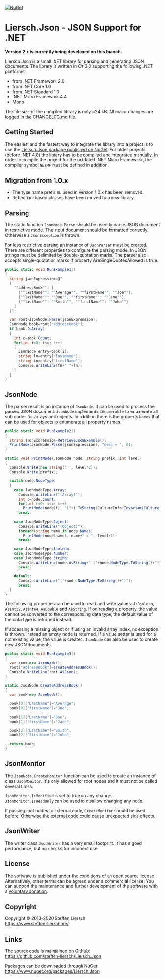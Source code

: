 ﻿[![NuGet](https://img.shields.io/nuget/v/Liersch.Json.svg)](https://www.nuget.org/packages/Liersch.Json)

# Liersch.Json - JSON Support for .NET

**Version 2.x is currently being developed on this branch.**

Liersch.Json is a small .NET library for parsing and generating JSON documents. The library is written in C# 3.0 supporting the following .NET platforms:

- from .NET Framework 2.0
- from .NET Core 1.0
- from .NET Standard 1.0
- .NET Micro Framework 4.4
- Mono

The file size of the compiled library is only ≈24 kB.  All major changes are logged in the [CHANGELOG.md](https://github.com/steffen-liersch/Liersch.Json/blob/master/CHANGELOG.md) file.

## Getting Started

The easiest and the fastest way to integrate the library into a project is to use the [Liersch.Json package published on NuGet](https://www.nuget.org/packages/Liersch.Json). For older projects (before .NET 4.0) the library has to be compiled and integrated manually. In order to compile the project for the outdated .NET Micro Framework, the compiler symbol `NETMF` must be defined in addition.

## Migration from 1.0.x

- The type name prefix `SL` used in version 1.0.x has been removed.
- Reflection-based classes have been moved to a new library.

## Parsing

The static function `JsonNode.Parse` should be used to parse JSON document in restrictive mode. The input document should be formatted correctly. Otherwise a `JsonException` is thrown.

For less restrictive parsing an instance of `JsonParser` must be created. There are different properties to configure the parsing mode. In JSON strings must be delimited by double-quotation marks. The parser also accepts single-quotation marks if property AreSingleQuotesAllowed is true.

```cs
public static void RunExample1()
{
  string jsonExpression=@"
  {
    ""addressBook"": [
      {""lastName"": ""Average"", ""firstName"": ""Joe""},
      {""lastName"": ""Doe"", ""firstName"": ""Jane""},
      {""lastName"": ""Smith"", ""firstName"": ""John""}
    ]
  }";

  var root=JsonNode.Parse(jsonExpression);
  JsonNode book=root["addressBook"];
  if(book.IsArray)
  {
    int c=book.Count;
    for(int i=0; i<c; i++)
    {
      JsonNode entry=book[i];
      string ln=entry["lastName"];
      string fn=entry["firstName"];
      Console.WriteLine(fn+" "+ln);
    }
  }
}
```

## JsonNode

The parser result is an instance of `JsonNode`. It can be used to process the parsed JSON document. `JsonNode` implements `IEnumerable` to enumerate all sub nodes for arrays and objects. In addition there is the property `Names` that can be used for objects to enumerate all property names.

```cs
public static void RunExample2()
{
  string jsonExpression=RetrieveJsonExample();
  PrintNode(JsonNode.Parse(jsonExpression), "demo = ", 0);
}

static void PrintNode(JsonNode node, string prefix, int level)
{
  Console.Write(new string(' ', level*2));
  Console.Write(prefix);

  switch(node.NodeType)
  {
    case JsonNodeType.Array:
      Console.WriteLine("(Array)");
      int c=node.Count;
      for(int i=0; i<c; i++)
        PrintNode(node[i], "["+i.ToString(CultureInfo.InvariantCulture)+"] = ", level+1);
      break;

    case JsonNodeType.Object:
      Console.WriteLine("(Object)");
      foreach(string name in node.Names)
        PrintNode(node[name], name+" = ", level+1);
      break;

    case JsonNodeType.Boolean:
    case JsonNodeType.Number:
    case JsonNodeType.String:
      Console.WriteLine(node.AsString+" ("+node.NodeType.ToString()+")");
      break;

    default:
      Console.WriteLine("("+node.NodeType.ToString()+")");
      break;
  }
}
```

The following properties can be used to read and write values: `AsBoolean`, `AsInt32`, `AsInt64`, `AsDouble` and `AsString`. If on reading a property, the value cannot be converted to the corresponding data type, the default value of the data type is returned instead.

If accessing a missing object or if using an invalid array index, no exception is thrown. Instead an empty node is returned. If a value setter is used for a not existing value, the value is created. `JsonNode` can also be used to create new JSON documents.

```cs
public static void RunExample3()
{
  var root=new JsonNode();
  root["addressBook"]=CreateAddressBook();
  Console.WriteLine(root.AsJson);
}

static JsonNode CreateAddressBook()
{
  var book=new JsonNode();

  book[0]["LastName"]="Average";
  book[0]["firstName"]="Joe";

  book[1]["LastName"]="Doe";
  book[1]["firstName"]="Jane";

  book[2]["LastName"]="Smith";
  book[2]["firstName"]="John";

  return book;
}
```

## JsonMonitor

The `JsonNode.CreateMonitor` function can be used to create an instance of class `JsonMonitor`. It's only allowed for root nodes and it must not be called several times.

`JsonMonitor.IsModified` is set to true on any change. `JsonMonitor.IsReadOnly` can be used to disallow changing any node.

If passing root nodes to external code, `CreateMonitor` should be used before. Otherwise the external code could cause unexpected side effects.

## JsonWriter

The writer class `JsonWriter` has a very small footprint. It has a good performance, but no checks for incorrect use.

## License

The software is published under the conditions of an open source license. Alternatively, other terms can be agreed under a commercial license. You can support the maintenance and further development of the software with a [voluntary donation](https://www.paypal.com/cgi-bin/webscr?cmd=_s-xclick&hosted_button_id=NVXEQCNGJFK92).

## Copyright

Copyright © 2013-2020 Steffen Liersch  
https://www.steffen-liersch.de/

## Links

The source code is maintained on GitHub:  
https://github.com/steffen-liersch/Liersch.Json

Packages can be downloaded through NuGet:  
https://www.nuget.org/packages/Liersch.Json
